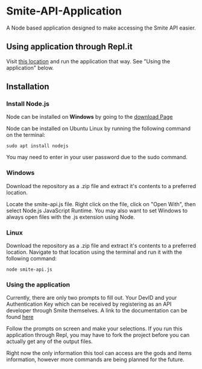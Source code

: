 # Smite-API-Application
A Node based application designed to make accessing the Smite API easier.

## Using application through Repl.it

Visit [this location](https://replit.com/@Kirbout/Smite-API-Application) and run the application that way. See "Using the application" below.

## Installation

### Install Node.js

Node can be installed on **Windows** by going to the [download Page](https://nodejs.org/en/)

Node can be installed on Ubuntu Linux by running the following command on the terminal:

`sudo apt install nodejs`

You may need to enter in your user password due to the sudo command.

### Windows

Download the repository as a .zip file and extract it's contents to a preferred location.

Locate the smite-api.js file. Right click on the file, click on "Open With", then select Node.js JavaScript Runtime. You may also want to set Windows to always open files with the .js extension using Node.

### Linux

Download the repository as a .zip file and extract it's contents to a preferred location. Navigate to that location using the terminal and run it with the following command:

`node smite-api.js`

### Using the application

Currently, there are only two prompts to fill out. Your DevID and your Authentication Key which can be received by registering as an API developer through Smite themselves. A link to the documentation can be found [here](https://webcdn.hirezstudios.com/hirez-studios/legal/smite-api-developer-guide.pdf)

Follow the prompts on screen and make your selections. If you run this application through Repl, you may have to fork the project before you can actually get any of the output files.

Right now the only information this tool can access are the gods and items information, however more commands are being planned for the future.
